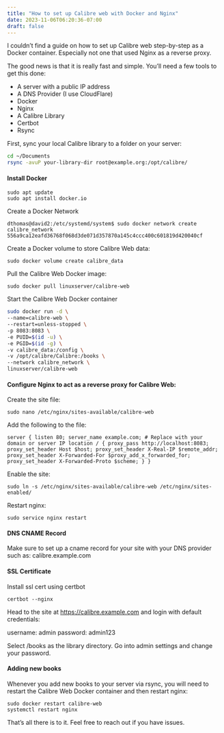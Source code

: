 ```yaml
---
title: "How to set up Calibre web with Docker and Nginx"
date: 2023-11-06T06:20:36-07:00
draft: false
---
```


I couldn’t find a guide on how to set up Calibre web step-by-step as a Docker container. Especially not one that used Nginx as a reverse proxy.

The good news is that it is really fast and simple. You’ll need a few tools to get this done:

- A server with a public IP address
- A DNS Provider (I use CloudFlare)
- Docker
- Nginx
- A Calibre Library
- Certbot
- Rsync

First, sync your local Calibre library to a folder on your server:
```sh
cd ~/Documents
rsync -avuP your-library-dir root@example.org:/opt/calibre/
```

#### Install Docker
```
sudo apt update
sudo apt install docker.io
```

Create a Docker Network
```
dthomas@david2:/etc/systemd/system$ sudo docker network create calibre_network
556a9ca12eafd36768f068d3de071d357870a145c4ccc400c601819d420040cf
```

Create a Docker volume to store Calibre Web data:
```
sudo docker volume create calibre_data
```

Pull the Calibre Web Docker image:
```
sudo docker pull linuxserver/calibre-web
```

Start the Calibre Web Docker container
```sh
sudo docker run -d \ 
--name=calibre-web \ 
--restart=unless-stopped \ 
-p 8083:8083 \ 
-e PUID=$(id -u) \ 
-e PGID=$(id -g) \ 
-v calibre_data:/config \ 
-v /opt/calibre/Calibre:/books \ 
--network calibre_network \ 
linuxserver/calibre-web
```

#### Configure Nginx to act as a reverse proxy for Calibre Web:

Create the site file:
```
sudo nano /etc/nginx/sites-available/calibre-web
```

Add the following to the file:
```
server { listen 80; server_name example.com; # Replace with your domain or server IP location / { proxy_pass http://localhost:8083; proxy_set_header Host $host; proxy_set_header X-Real-IP $remote_addr; proxy_set_header X-Forwarded-For $proxy_add_x_forwarded_for; proxy_set_header X-Forwarded-Proto $scheme; } }
```

Enable the site:
```
sudo ln -s /etc/nginx/sites-available/calibre-web /etc/nginx/sites-enabled/
```

Restart nginx:
```
sudo service nginx restart
```
#### DNS CNAME Record

Make sure to set up a cname record for your site with your DNS provider such as: calibre.example.com

#### SSL Certificate

Install ssl cert using certbot
```
certbot --nginx
```

Head to the site at https://calibre.example.com and login with default credentials:

username: admin
password: admin123

Select /books as the library directory. Go into admin settings and change your password. 

#### Adding new books
Whenever you add new books to your server via rsync, you will need to restart the Calibre Web Docker container and then restart nginx:

```
sudo docker restart calibre-web
systemctl restart nginx
```

That’s all there is to it. Feel free to reach out if you have issues.